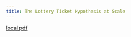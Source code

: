 ```yaml
---
title: The Lottery Ticket Hypothesis at Scale
---
```


[local pdf](../../../pdfs/The%20Lottery%20Ticket%20Hypothesis%20at%20Scale.pdf)